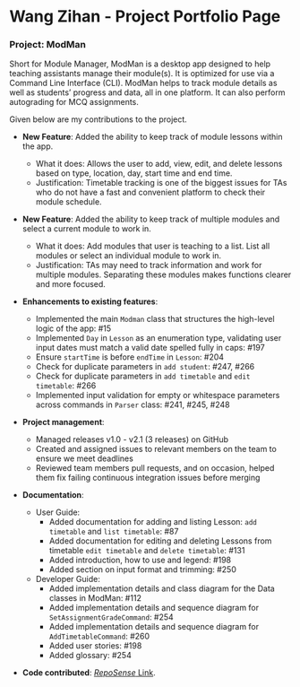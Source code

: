 # Wang Zihan - Project Portfolio Page

### Project: ModMan
Short for Module Manager, ModMan is a desktop app designed to help teaching assistants manage their module(s).
It is optimized for use via a Command Line Interface (CLI).
ModMan helps to track module details as well as students’ progress and data, all in one platform.
It can also perform autograding for MCQ assignments.

Given below are my contributions to the project.


- **New Feature**: Added the ability to keep track of module lessons within the app.
    - What it does: Allows the user to add, view, edit, and delete lessons based on type, location, day, start time and end time.
    - Justification: Timetable tracking is one of the biggest issues for TAs who do not have a fast and convenient platform to check their module schedule.


- **New Feature**: Added the ability to keep track of multiple modules and select a current module to work in.
    - What it does: Add modules that user is teaching to a list. List all modules or select an individual module to work in.
    - Justification: TAs may need to track information and work for multiple modules. Separating these modules makes functions clearer and more focused.
    

- **Enhancements to existing features**:
    - Implemented the main `Modman` class that structures the high-level logic of the app: #15
    - Implemented `Day` in `Lesson` as an enumeration type, validating user input dates must match a valid date spelled fully in caps: #197
    - Ensure `startTime` is before `endTime` in `Lesson`: #204
    - Check for duplicate parameters in `add student`: #247, #266
    - Check for duplicate parameters in `add timetable` and `edit timetable`: #266
    - Implemented input validation for empty or whitespace parameters across commands in `Parser` class: #241, #245, #248


- **Project management**:
    - Managed releases v1.0 - v2.1 (3 releases) on GitHub
    - Created and assigned issues to relevant members on the team to ensure we meet deadlines
    - Reviewed team members pull requests, and on occasion,
      helped them fix failing continuous integration issues before merging


- **Documentation**:
    - User Guide:
        - Added documentation for adding and listing Lesson: `add timetable` and `list timetable`: #87
        - Added documentation for editing and deleting Lessons from timetable `edit timetable` and `delete timetable`: #131
        - Added introduction, how to use and legend: #198
        - Added section on input format and trimming: #250
    - Developer Guide:
        - Added implementation details and class diagram for the Data classes in ModMan: #112
        - Added implementation details and sequence diagram for `SetAssignmentGradeCommand`: #254
        - Added implementation details and sequence diagram for `AddTimetableCommand`: #260
        - Added user stories: #198
        - Added glossary: #254


- **Code contributed**: [*RepoSense* Link](https://nus-cs2113-ay2021s2.github.io/tp-dashboard/?search=zihan9485).
